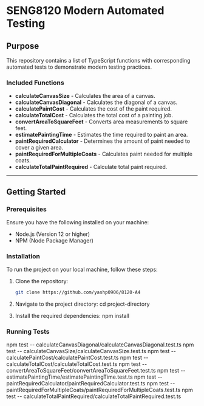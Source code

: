 # SENG8120 Modern Automated Testing

## Purpose

This repository contains a list of TypeScript functions with corresponding automated tests to demonstrate modern testing practices.

### Included Functions

- **calculateCanvasSize** - Calculates the area of a canvas.
- **calculateCanvasDiagonal** - Calculates the diagonal of a canvas.
- **calculatePaintCost** - Calculates the cost of the paint required.
- **calculateTotalCost** - Calculates the total cost of a painting job.
- **convertAreaToSquareFeet** - Converts area measurements to square feet.
- **estimatePaintingTime** - Estimates the time required to paint an area.
- **paintRequiredCalculator** - Determines the amount of paint needed to cover a given area.
- **paintRequiredForMultipleCoats** - Calculates paint needed for multiple coats.
- **calculateTotalPaintRequired** - Calculate total paint required.

---
## Getting Started

### Prerequisites

Ensure you have the following installed on your machine:

- Node.js (Version 12 or higher)
- NPM (Node Package Manager)

### Installation

To run the project on your local machine, follow these steps:

1. Clone the repository:
   ```bash
   git clone https://github.com/yashp0906/8120-A4

2. Navigate to the project directory:
    cd project-directory

3. Install the required dependencies:
    npm install

### Running Tests

npm test -- calculateCanvasDiagonal/calculateCanvasDiagonal.test.ts
npm test -- calculateCanvasSize/calculateCanvasSize.test.ts
npm test -- calculatePaintCost/calculatePaintCost.test.ts
npm test -- calculateTotalCost/calculateTotalCost.test.ts
npm test -- convertAreaToSquareFeet/convertAreaToSquareFeet.test.ts
npm test -- estimatePaintingTime/estimatePaintingTime.test.ts
npm test -- paintRequiredCalculator/paintRequiredCalculator.test.ts
npm test -- paintRequiredForMultipleCoats/paintRequiredForMultipleCoats.test.ts
npm test -- calculateTotalPaintRequired/calculateTotalPaintRequired.test.ts
